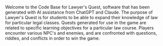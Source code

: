 Welcome to the Code Base for Lawyer's Quest, software that has been generated with AI assistance from ChatGPT and Claude. 
The purpose of Lawyer's Quest is for students to be able to expand their knowledge of law for particular legal classes.
Quests generated for use in the game are related to specific learning objectives for a particular law course.
Players encounter various NPC's and enemies, and are confronted with questions, riddles, and conflicts in order to win the game.



